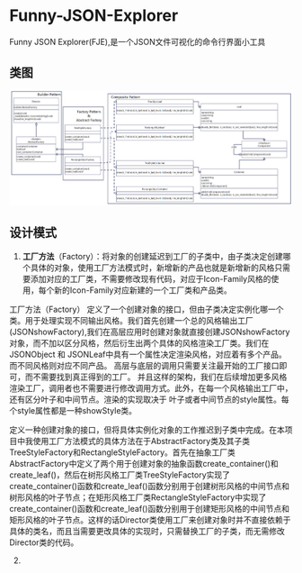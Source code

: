 # Funny-JSON-Explorer
Funny JSON Explorer(FJE),是一个JSON文件可视化的命令行界面小工具 

## 类图
![UML](UML.png)

## 设计模式

1. **工厂方法**（Factory）：将对象的创建延迟到工厂的子类中，由子类决定创建哪个具体的对象，使用工厂方法模式时，新增新的产品也就是新增新的风格只需要添加对应的工厂类，不需要修改现有代码，对应于Icon-Family风格的使用，每个新的Icon-Family对应新建的一个工厂类和产品类。

工厂方法（Factory） 定义了一个创建对象的接口，但由子类决定实例化哪一个类。用于处理实现不同输出风格。我们首先创建一个总的风格输出工厂(JSONshowFactory),我们在高层应用时创建对象就直接创建JSONshowFactory 对象，而不加以区分风格，然后衍生出两个具体的风格渲染工厂类。我们在JSONObject 和 JSONLeaf中具有一个属性决定渲染风格，对应着有多个产品。而不同风格则对应不同产品。 高层与底层的调用只需要关注最开始的工厂接口即可，而不需要找到真正得到的工厂。 并且这样的架构，我们在后续增加更多风格渲染工厂，调用者也不需要进行修改调用方式。此外，在每一个风格输出工厂中，还有区分叶子和中间节点。渲染的实现取决于 叶子或者中间节点的style属性。每个style属性都是一种showStyle类。

定义一种创建对象的接口，但将具体实例化对象的工作推迟到子类中完成。在本项目中我使用工厂方法模式的具体方法在于AbstractFactory类及其子类TreeStyleFactory和RectangleStyleFactory。首先在抽象工厂类AbstractFactory中定义了两个用于创建对象的抽象函数create_container()和create_leaf()，然后在树形风格工厂类TreeStyleFactory实现了create_container()函数和create_leaf()函数分别用于创建树形风格的中间节点和树形风格的叶子节点；在矩形风格工厂类RectangleStyleFactory中实现了create_container()函数和create_leaf()函数分别用于创建矩形风格的中间节点和矩形风格的叶子节点。这样的话Director类使用工厂来创建对象时并不直接依赖于具体的类名，而且当需要更改具体的实现时，只需替换工厂的子类，而无需修改Director类的代码。


2. 
